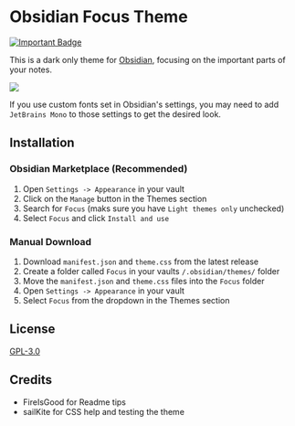 # Obsidian Focus Theme

[![Important Badge](https://img.shields.io/badge/Obsidian-...%3F-7c3aed?style=plastic&logo=obsidian)](https://www.youtube.com/watch?v=dQw4w9WgXcQ)

This is a dark only theme for [Obsidian](https://obsidian.md/), focusing on the important parts of your notes.

![](https://raw.githubusercontent.com/mProjectsCode/obsidian-focus-theme/master/FocusThemeImageFull.png)

If you use custom fonts set in Obsidian's settings, you may need to add `JetBrains Mono` to those settings to get the desired look.

## Installation

### Obsidian Marketplace (Recommended)

1. Open `Settings -> Appearance` in your vault
2. Click on the `Manage` button in the Themes section
3. Search for `Focus` (maks sure you have `Light themes only` unchecked)
4. Select `Focus` and click `Install and use`

### Manual Download

1. Download `manifest.json` and `theme.css` from the latest release
2. Create a folder called `Focus` in your vaults `/.obsidian/themes/` folder
3. Move the `manifest.json` and `theme.css` files into the `Focus` folder
4. Open `Settings -> Appearance` in your vault
5. Select `Focus` from the dropdown in the Themes section

## License

[GPL-3.0](https://choosealicense.com/licenses/gpl-3.0/)

## Credits

- FireIsGood for Readme tips
- sailKite for CSS help and testing the theme
